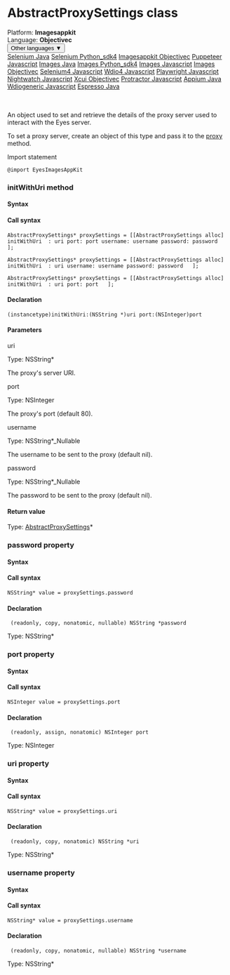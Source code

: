 # AbstractProxySettings class
<div class='platform-bar-container-div'><div class='platform-bar-div'>Platform:  <b> Imagesappkit</b>
</div><div class='platform-bar-div'>Language: <b>Objectivec</b></div><div class='dropdown-button-container-div'><button class='sdk-language-dropdown-button'>Other languages ▼</button><div class='dropdown-content'>
<a href='../../selenium/java/proxysettings'>Selenium Java</a>
<a href='../../selenium/python_sdk4/proxysettings'>Selenium Python_sdk4</a>
<a href='../../imagesappkit/objectivec/proxysettings'>Imagesappkit Objectivec</a>
<a href='../../puppeteer/javascript/proxysettings'>Puppeteer Javascript</a>
<a href='../../images/java/proxysettings'>Images Java</a>
<a href='../../images/python_sdk4/proxysettings'>Images Python_sdk4</a>
<a href='../../images/javascript/proxysettings'>Images Javascript</a>
<a href='../../images/objectivec/proxysettings'>Images Objectivec</a>
<a href='../../selenium4/javascript/proxysettings'>Selenium4 Javascript</a>
<a href='../../wdio4/javascript/proxysettings'>Wdio4 Javascript</a>
<a href='../../playwright/javascript/proxysettings'>Playwright Javascript</a>
<a href='../../nightwatch/javascript/proxysettings'>Nightwatch Javascript</a>
<a href='../../xcui/objectivec/proxysettings'>Xcui Objectivec</a>
<a href='../../protractor/javascript/proxysettings'>Protractor Javascript</a>
<a href='../../appium/java/proxysettings'>Appium Java</a>
<a href='../../wdiogeneric/javascript/proxysettings'>Wdiogeneric Javascript</a>
<a href='../../espresso/java/proxysettings'>Espresso Java</a>
</div></div><br /><br /></div>




An object used to set and retrieve the details of the proxy server used to interact with the Eyes server.

To set a proxy server, create an object of this type and pass it to the [proxy](#proxy-property) method.

Import statement

    @import EyesImagesAppKit
    	



### initWithUri method
#### Syntax
#### Call syntax

    AbstractProxySettings* proxySettings = [[AbstractProxySettings alloc] initWithUri  : uri port: port username: username password: password   ];
    
    AbstractProxySettings* proxySettings = [[AbstractProxySettings alloc] initWithUri  : uri username: username password: password   ];
    
    AbstractProxySettings* proxySettings = [[AbstractProxySettings alloc] initWithUri  : uri port: port   ];
    

#### Declaration

    (instancetype)initWithUri:(NSString *)uri port:(NSInteger)port

#### Parameters

uri

Type: NSString\*

The proxy's server URI.

port

Type: NSInteger

The proxy's port (default 80).

username

Type: NSString\*_Nullable

The username to be sent to the proxy (default nil).

password

Type: NSString\*_Nullable

The password to be sent to the proxy (default nil).

#### Return value

Type:  [AbstractProxySettings](./proxysettings)\*


### password property
#### Syntax
#### Call syntax

    NSString* value = proxySettings.password
    

#### Declaration

     (readonly, copy, nonatomic, nullable) NSString *password

Type: NSString\*

### port property
#### Syntax
#### Call syntax

    NSInteger value = proxySettings.port
    

#### Declaration

     (readonly, assign, nonatomic) NSInteger port

Type: NSInteger

### uri property
#### Syntax
#### Call syntax

    NSString* value = proxySettings.uri
    

#### Declaration

     (readonly, copy, nonatomic) NSString *uri

Type: NSString\*

### username property
#### Syntax
#### Call syntax

    NSString* value = proxySettings.username
    

#### Declaration

     (readonly, copy, nonatomic, nullable) NSString *username

Type: NSString\*
